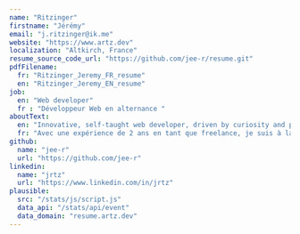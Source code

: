 ```yaml
---
name: "Ritzinger"
firstname: "Jérémy"
email: "j.ritzinger@ik.me"
website: "https://www.artz.dev"
localization: "Altkirch, France"
resume_source_code_url: "https://github.com/jee-r/resume.git"
pdfFilename:
  fr: "Ritzinger_Jeremy_FR_resume"
  en: "Ritzinger_Jeremy_EN_resume"
job:
  en: "Web developer"
  fr : "Développeur Web en alternance "
aboutText: 
  en: "Innovative, self-taught web developer, driven by curiosity and problem-solving."
  fr: "Avec une expérience de 2 ans en tant que freelance, je suis à la recherche d'une alternance afin de consolider mes compétences actuelles et d'en acquérir de nouvelles. Développeur web curieux, méthodique et persévérant face aux défis techniques, mon objectif est de contribuer à des projets innovants au sein d'une équipe passionnée et dynamique."    
github:
  name: "jee-r"
  url: "https://github.com/jee-r"
linkedin:
  name: "jrtz"
  url: "https://www.linkedin.com/in/jrtz"
plausible:
  src: "/stats/js/script.js"
  data_api: "/stats/api/event"
  data_domain: "resume.artz.dev"
---
```


